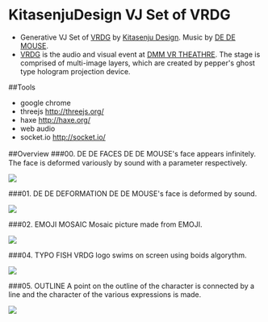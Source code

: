 # KitasenjuDesign VJ Set of VRDG
* Generative VJ Set of [VRDG](http://brdg.tokyo/) by [Kitasenju Design](https://kitasenjudesign.com). Music by [DE DE MOUSE](http://dedemouse.com/").
* [VRDG](http://brdg.tokyo/) is the audio and visual event at [DMM VR THEATHRE](http://vr-theater.dmm.com/en/about/). The stage is comprised of multi-image layers, which are created by pepper's ghost type hologram projection device.


##Tools
* google chrome
* threejs http://threejs.org/
* haxe http://haxe.org/
* web audio
* socket.io http://socket.io/


##Overview
###00. DE DE FACES
DE DE MOUSE's face appears infinitely.　The face is deformed variously by sound with a parameter respectively.

![](http://67.media.tumblr.com/95e4beccd7bbc34fad0aa666813b5a52/tumblr_occrvomU5s1t1xi2oo1_1280.jpg)


###01. DE DE DEFORMATION
DE DE MOUSE's face is deformed by sound.

![](http://66.media.tumblr.com/c065580f2a9159a4123ba3c89bdd006f/tumblr_occrwieYID1t1xi2oo1_1280.jpg)


###02. EMOJI MOSAIC
Mosaic picture made from EMOJI. 

![](http://67.media.tumblr.com/9cc7897501c2559429db91216a15837f/tumblr_ockw85Lu1D1t1xi2oo1_1280.png)


###04. TYPO FISH
VRDG logo swims on screen using boids algorythm.

![](http://66.media.tumblr.com/474f7a38265f3e0332c554cbd184dea6/tumblr_ocku2gJtsF1t1xi2oo1_1280.jpg)

###05. OUTLINE
A point on the outline of the character is connected by a line and the character of the various expressions is made.

![](http://67.media.tumblr.com/f06aea58513b5d0853292ffea766ec9a/tumblr_ockujaL2p81t1xi2oo1_1280.jpg)

